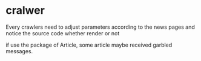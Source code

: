 # cralwer

Every crawlers need to adjust parameters according to the news pages and notice the source code whether render or not

if use the package of Article, some article maybe received garbled messages.
